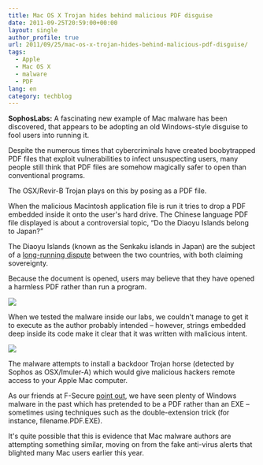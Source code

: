 ```yaml
---
title: Mac OS X Trojan hides behind malicious PDF disguise
date: 2011-09-25T20:59:00+00:00
layout: single
author_profile: true
url: 2011/09/25/mac-os-x-trojan-hides-behind-malicious-pdf-disguise/
tags:
  - Apple
  - Mac OS X
  - malware
  - PDF
lang: en
category: techblog
---
```

**SophosLabs:** A fascinating new example of Mac malware has been discovered, that appears to be adopting an old Windows-style disguise to fool users into running it.

Despite the numerous times that cybercriminals have created boobytrapped PDF files that exploit vulnerabilities to infect unsuspecting users, many people still think that PDF files are somehow magically safer to open than conventional programs.

The OSX/Revir-B Trojan plays on this by posing as a PDF file.

When the malicious Macintosh application file is run it tries to drop a PDF embedded inside it onto the user's hard drive. The Chinese language PDF file displayed is about a controversial topic, “Do the Diaoyu Islands belong to Japan?”

The Diaoyu Islands (known as the Senkaku islands in Japan) are the subject of a [long-running dispute](http://www.bbc.co.uk/news/world-asia-pacific-11341139) between the two countries, with both claiming sovereignty.

Because the document is opened, users may believe that they have opened a harmless PDF rather than run a program.

[![](http://1.bp.blogspot.com/-WXwdCYfuu3M/Tn-Ow1rwt9I/AAAAAAAAECc/zmMDSxCQYYg/s400/mac-malware-pdf.jpg)](http://1.bp.blogspot.com/-WXwdCYfuu3M/Tn-Ow1rwt9I/AAAAAAAAECc/zmMDSxCQYYg/s1600/mac-malware-pdf.jpg)

When we tested the malware inside our labs, we couldn't manage to get it to execute as the author probably intended – however, strings embedded deep inside its code make it clear that it was written with malicious intent.

[![](http://4.bp.blogspot.com/-0962DWjitOw/Tn-O_E7mNsI/AAAAAAAAECg/kCNY2kHrHdk/s400/malware-code.jpg)](http://4.bp.blogspot.com/-0962DWjitOw/Tn-O_E7mNsI/AAAAAAAAECg/kCNY2kHrHdk/s1600/malware-code.jpg)

The malware attempts to install a backdoor Trojan horse (detected by Sophos as OSX/Imuler-A) which would give malicious hackers remote access to your Apple Mac computer.

As our friends at F-Secure [point out](http://www.f-secure.com/weblog/archives/00002241.html), we have seen plenty of Windows malware in the past which has pretended to be a PDF rather than an EXE – sometimes using techniques such as the double-extension trick (for instance, filename.PDF.EXE).

It's quite possible that this is evidence that Mac malware authors are attempting something similar, moving on from the fake anti-virus alerts that blighted many Mac users earlier this year.